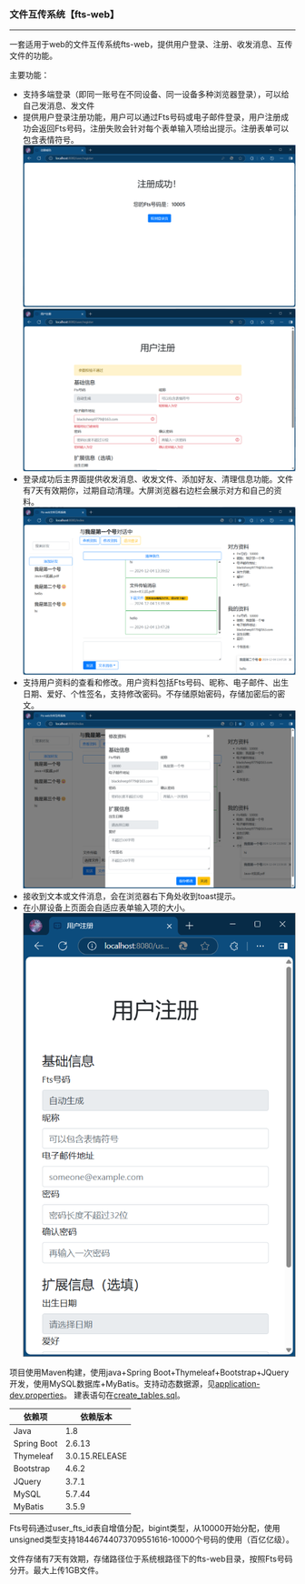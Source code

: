 ### 文件互传系统【fts-web】

-----------

一套适用于web的文件互传系统fts-web，提供用户登录、注册、收发消息、互传文件的功能。

主要功能：
- 支持多端登录（即同一账号在不同设备、同一设备多种浏览器登录），可以给自己发消息、发文件
- 提供用户登录注册功能，用户可以通过Fts号码或电子邮件登录，用户注册成功会返回Fts号码，注册失败会针对每个表单输入项给出提示。注册表单可以包含表情符号。
![register_success.png](readme/register_success.png)
![register_fail.png](readme/register_fail.png)
- 登录成功后主界面提供收发消息、收发文件、添加好友、清理信息功能。文件有7天有效期你，过期自动清理。大屏浏览器右边栏会展示对方和自己的资料。
![index_page.png](readme/index_page.png)
- 支持用户资料的查看和修改。用户资料包括Fts号码、昵称、电子邮件、出生日期、爱好、个性签名，支持修改密码。不存储原始密码，存储加密后的密文。
![modify_profile.png](readme/modify_profile.png)
- 接收到文本或文件消息，会在浏览器右下角处收到toast提示。
- 在小屏设备上页面会自适应表单输入项的大小。
![small_device.png](readme/small-device.png)

项目使用Maven构建，使用java+Spring Boot+Thymeleaf+Bootstrap+JQuery开发，使用MySQL数据库+MyBatis。支持动态数据源，见[application-dev.properties](src/main/resources/application-dev.properties)。 建表语句在[create_tables.sql](src/main/resources/create_tables.sql)。

| 依赖项  | 依赖版本           |
|------|----------------|
| Java | 1.8            |
|Spring Boot| 2.6.13         |
|Thymeleaf| 3.0.15.RELEASE |
|Bootstrap| 4.6.2          |
|JQuery| 3.7.1          |
|MySQL| 5.7.44         |
|MyBatis| 3.5.9          |

Fts号码通过user_fts_id表自增值分配，bigint类型，从10000开始分配，使用unsigned类型支持18446744073709551616-10000个号码的使用（百亿亿级）。

文件存储有7天有效期，存储路径位于系统根路径下的fts-web目录，按照Fts号码分开。最大上传1GB文件。